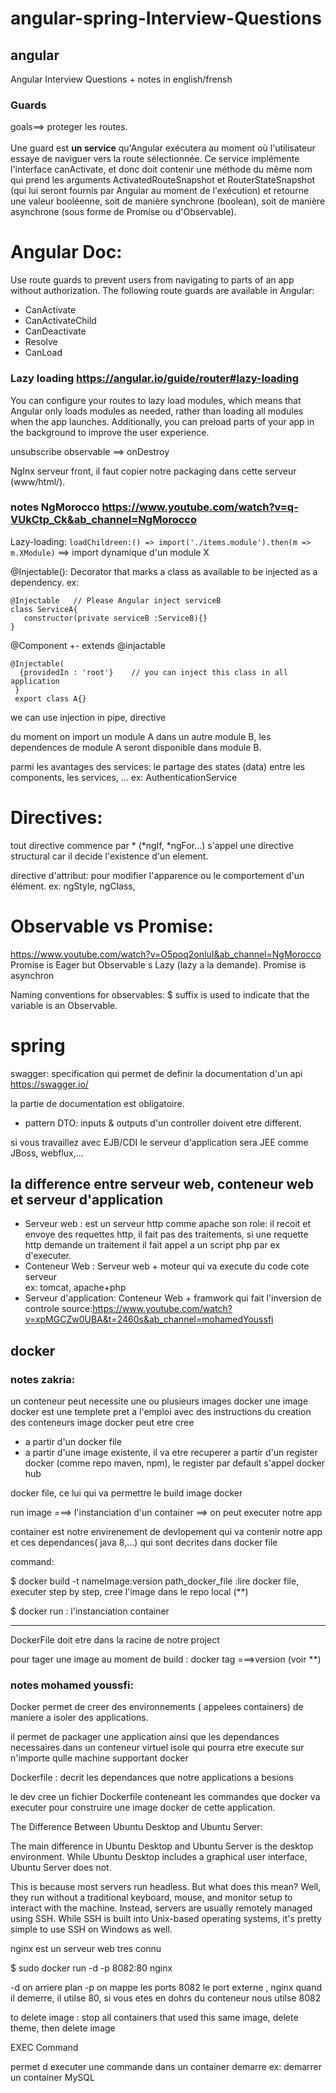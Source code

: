 # angular-spring-Interview-Questions
## angular
Angular Interview Questions + notes in english/frensh
### Guards
goals==> proteger les routes.<br>
<br>
Une guard est **un service** qu'Angular exécutera au moment où l'utilisateur essaye de naviguer vers la route sélectionnée. Ce service implémente l'interface canActivate, et donc doit contenir une méthode du même nom qui prend les arguments ActivatedRouteSnapshot et RouterStateSnapshot (qui lui seront fournis par Angular au moment de l'exécution) et retourne une valeur booléenne, soit de manière synchrone (boolean), soit de manière asynchrone (sous forme de Promise ou d'Observable).
# Angular Doc:
Use route guards to prevent users from navigating to parts of an app without authorization. The following route guards are available in Angular:
- CanActivate
- CanActivateChild
- CanDeactivate
- Resolve
- CanLoad
### Lazy loading                             https://angular.io/guide/router#lazy-loading
You can configure your routes to lazy load modules, which means that Angular only loads modules as needed, rather than loading all modules when the app launches. Additionally, you can preload parts of your app in the background to improve the user experience.

unsubscribe observable ==> onDestroy

NgInx serveur front, il faut copier notre packaging dans cette serveur (www/html/).

### notes NgMorocco  https://www.youtube.com/watch?v=q-VUkCtp_Ck&ab_channel=NgMorocco

Lazy-loading:
```loadChildreen:() => import('./items.module').then(m => m.XModule)``` ==> import dynamique d'un module X

@Injectable(): Decorator that marks a class as available to be injected as a dependency. 
ex:
```
@Injectable   // Please Angular inject serviceB 
class ServiceA{
   constructor(private serviceB :ServiceB){}
}
```
@Component +- extends @injactable
``` 
@Injectable(
  {providedIn : 'root'}    // you can inject this class in all application
 }
 export class A{} 
```
we can use injection in pipe, directive

du moment on import un module A dans un autre module B, les dependences de module A seront disponible
dans module B.

parmi les avantages des services: le partage des states (data) entre les components, les services, ...
ex: AuthenticationService
# Directives:
tout directive commence par * (*ngIf, *ngFor...) s'appel une directive structural car il decide l'existence d'un element.

directive d'attribut: pour modifier l'apparence ou le comportement d'un élément.
ex: ngStyle, ngClass, 
# Observable vs Promise:
https://www.youtube.com/watch?v=O5poq2onluI&ab_channel=NgMorocco<br>
Promise is Eager but Observable s Lazy (​lazy a la demande).
Promise is asynchron 

Naming conventions for observables: $ suffix is used to indicate that the variable is an Observable.




# spring
swagger: specification qui permet de definir la documentation d'un api  https://swagger.io/

la partie de documentation est obligatoire.

- pattern DTO: inputs & outputs d'un controller doivent etre different.

si vous travaillez avec EJB/CDI le serveur d'application sera JEE comme JBoss, webflux,... 
## la difference entre serveur web, conteneur web et serveur d'application
- Serveur web :
est un serveur http comme apache son role: il recoit et envoye des requettes http, il fait pas des traitements, si une requette http demande un traitement il fait appel a un script php par ex d'executer.
- Conteneur Web : 
Serveur web + moteur qui va execute du code cote serveur  
ex: tomcat, apache+php
- Serveur d'application:
Conteneur Web + framwork qui fait l'inversion de controle             source:https://www.youtube.com/watch?v=xpMGCZw0UBA&t=2460s&ab_channel=mohamedYoussfi


## docker
### notes zakria:
un conteneur peut necessite une ou plusieurs images docker
une image docker est une templete pret a l'emploi avec des instructions du creation des conteneurs
image docker peut etre cree 
- a partir d'un docker file
- a partir d'une image existente, il va etre recuperer a partir d'un register docker (comme repo maven, npm),
le register par default s'appel docker hub

docker file, ce lui qui va permettre le build image docker

run image ===> l'instanciation d'un container  ==> on peut executer notre app

container est notre envirenement de devlopement qui va contenir notre app et ces dependances( java 8,...) qui sont decrites dans docker file


command:

$ docker build -t nameImage:version  path_docker_file       :lire docker file, executer step by step, cree l'image dans le repo local  (**)



$ docker run             : l'instanciation container


---
DockerFile doit etre dans la racine de notre project

pour tager une image au moment de build : docker tag ===>version   (voir **)


### notes mohamed youssfi:

Docker permet de creer des environnements ( appelees containers) de maniere a isoler des applications.

il permet de packager une application ainsi que les dependances necessaires dans un conteneur virtuel isole qui pourra etre execute sur n'importe qulle machine supportant docker

Dockerfile : decrit les dependances que notre applications a besions 

le dev cree un fichier Dockerfile conteneant les commandes que docker va executer pour construire une image docker de cette application.
 
 
 The Difference Between Ubuntu Desktop and Ubuntu Server:
 
 The main difference in Ubuntu Desktop and Ubuntu Server is the desktop environment. While Ubuntu Desktop includes a graphical user interface, Ubuntu Server does not.

This is because most servers run headless. But what does this mean? Well, they run without a traditional keyboard, mouse, and monitor setup to interact with the machine. Instead, servers are usually remotely managed using SSH. While SSH is built into Unix-based operating systems, it's pretty simple to use SSH on Windows as well.


nginx est un serveur web tres connu

$ sudo docker run -d  -p 8082:80  nginx       


-d      on arriere plan
-p     on mappe les ports   8082 le port externe , nginx quand il demerre, il utilse 80, si vous etes en dohrs du conteneur nous utilse 8082


to delete image : stop all containers that used this same image, delete theme, then delete image


EXEC Command

permet d executer une commande dans un container demarre 
ex:
demarrer un container MySQL


